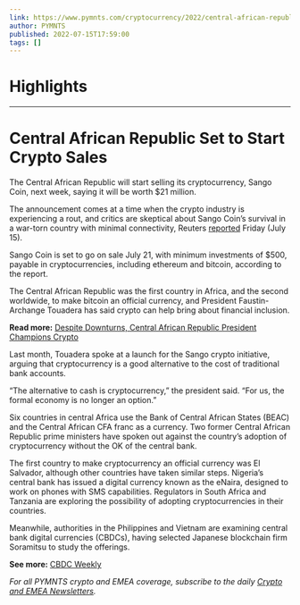 ```yaml
---
link: https://www.pymnts.com/cryptocurrency/2022/central-african-republic-start-crypto-sales/
author: PYMNTS
published: 2022-07-15T17:59:00
tags: []
---
```

# Highlights


---
# Central African Republic Set to Start Crypto Sales
The Central African Republic will start selling its cryptocurrency, Sango Coin, next week, saying it will be worth $21 million.

The announcement comes at a time when the crypto industry is experiencing a rout, and critics are skeptical about Sango Coin’s survival in a war-torn country with minimal connectivity, Reuters [reported](https://www.reuters.com/world/africa/central-african-republic-launches-sango-coin-cryptocurrency-amid-industry-rout-2022-07-15/) Friday (July 15).

Sango Coin is set to go on sale July 21, with minimum investments of $500, payable in cryptocurrencies, including ethereum and bitcoin, according to the report.

The Central African Republic was the first country in Africa, and the second worldwide, to make bitcoin an official currency, and President Faustin-Archange Touadera has said crypto can help bring about financial inclusion.

**Read more:** [Despite Downturns, Central African Republic President Champions Crypto](https://www.pymnts.com/cryptocurrency/2022/despite-downturns-central-african-republic-president-champions-crypto/)

Last month, Touadera spoke at a launch for the Sango crypto initiative, arguing that cryptocurrency is a good alternative to the cost of traditional bank accounts.

“The alternative to cash is cryptocurrency,” the president said. “For us, the formal economy is no longer an option.”

Six countries in central Africa use the Bank of Central African States (BEAC) and the Central African CFA franc as a currency. Two former Central African Republic prime ministers have spoken out against the country’s adoption of cryptocurrency without the OK of the central bank.

The first country to make cryptocurrency an official currency was El Salvador, although other countries have taken similar steps. Nigeria’s central bank has issued a digital currency known as the eNaira, designed to work on phones with SMS capabilities. Regulators in South Africa and Tanzania are exploring the possibility of adopting cryptocurrencies in their countries.

Meanwhile, authorities in the Philippines and Vietnam are examining central bank digital currencies (CBDCs), having selected Japanese blockchain firm Soramitsu to study the offerings.

**See more:** [CBDC Weekly](https://www.pymnts.com/cbdc/2022/cbdc-weekly-report-says-cbdcs-can-outdo-crypto-feds-powell-sees-role-in-strengthening-dollar/)

_For all PYMNTS crypto and EMEA coverage, subscribe to the daily_ [_Crypto and EMEA Newsletters_](https://pymnts.com/subscribe/)_._